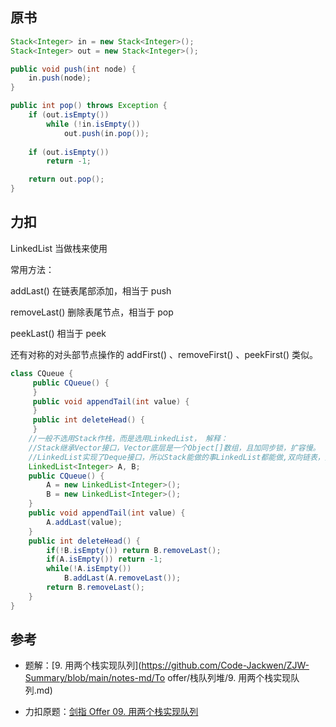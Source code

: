 ## 原书

```java
Stack<Integer> in = new Stack<Integer>();
Stack<Integer> out = new Stack<Integer>();

public void push(int node) {
    in.push(node);
}

public int pop() throws Exception {
    if (out.isEmpty())
        while (!in.isEmpty())
            out.push(in.pop());
    
    if (out.isEmpty())
        return -1;

    return out.pop();
}
```

## 力扣

LinkedList 当做栈来使用

常用方法：

addLast() 在链表尾部添加，相当于 push

removeLast() 删除表尾节点，相当于 pop

peekLast() 相当于 peek

还有对称的对头部节点操作的 addFirst() 、removeFirst() 、peekFirst()  类似。



```java
class CQueue {
     public CQueue() {
     }
     public void appendTail(int value) {
     }
     public int deleteHead() {
     }
    //一般不选用Stack作栈，而是选用LinkedList， 解释：
    //Stack继承Vector接口，Vector底层是一个Object[]数组，且加同步锁，扩容慢。
    //LinkedList实现了Deque接口，所以Stack能做的事LinkedList都能做,双向链表，扩容容易点。
    LinkedList<Integer> A, B;
    public CQueue() {
        A = new LinkedList<Integer>();
        B = new LinkedList<Integer>();
    }
    public void appendTail(int value) {
        A.addLast(value);
    }
    public int deleteHead() {
        if(!B.isEmpty()) return B.removeLast();
        if(A.isEmpty()) return -1;
        while(!A.isEmpty())
            B.addLast(A.removeLast());
        return B.removeLast();
    }
}
```



## 参考

- 题解：[9. 用两个栈实现队列](https://github.com/Code-Jackwen/ZJW-Summary/blob/main/notes-md/To offer/栈队列堆/9. 用两个栈实现队列.md)

- 力扣原题：[剑指 Offer 09. 用两个栈实现队列](https://leetcode-cn.com/problems/yong-liang-ge-zhan-shi-xian-dui-lie-lcof/)